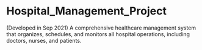 # Hospital_Management_Project
(Developed in Sep 2021) A comprehensive healthcare management system that organizes, schedules, and monitors all hospital operations, including doctors, nurses, and patients.
